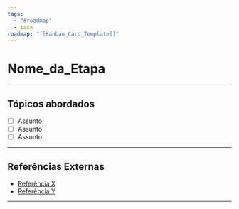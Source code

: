 ```yaml
---
tags:
  - "#roadmap"
  - task
roadmap: "[[Kanban_Card_Template]]"
---
```


# Nome_da_Etapa

---
## Tópicos abordados

- [ ] Assunto
- [ ] Assunto
- [ ] Assunto

---

## Referências Externas
- [Referência X](https://google.com)
- [Referência Y](https://google.com)

---
